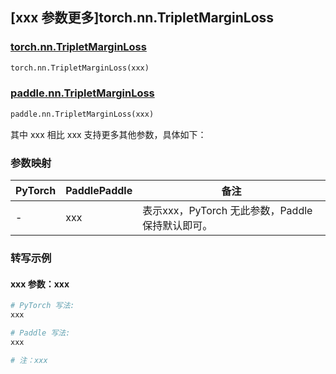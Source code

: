 ## [xxx 参数更多]torch.nn.TripletMarginLoss

### [torch.nn.TripletMarginLoss](https://pytorch.org/docs/1.13/generated/torch.nn.TripletMarginLoss.html#torch.nn.TripletMarginLoss)

```python
torch.nn.TripletMarginLoss(xxx)
```

### [paddle.nn.TripletMarginLoss](https://www.paddlepaddle.org.cn/documentation/docs/zh/api/paddle/nn/TripletMarginLoss_cn.html)

```python
paddle.nn.TripletMarginLoss(xxx)
```

其中 xxx 相比 xxx 支持更多其他参数，具体如下：

### 参数映射

| PyTorch | PaddlePaddle | 备注 |
| ------- | ------------ | ---- |
|    -    |    xxx    | 表示xxx，PyTorch 无此参数，Paddle 保持默认即可。 |

### 转写示例

#### xxx 参数：xxx
``` python
# PyTorch 写法:
xxx

# Paddle 写法:
xxx

# 注：xxx
```
